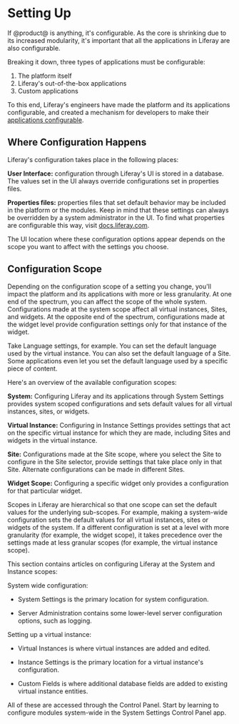 # Setting Up [](id=setting-up)

If @product@ is anything, it's configurable. As the core is shrinking
due to its increased modularity, it's important that all the applications in
Liferay are also configurable. 

Breaking it down, three types of applications must be configurable:

1.  The platform itself
2.  Liferay's out-of-the-box applications 
3.  Custom applications

To this end, Liferay's engineers have made the platform and its applications
configurable, and created a mechanism for developers to make their
[applications configurable](/develop/tutorials/-/knowledge_base/7-1/configurable-applications).

## Where Configuration Happens [](id=where-configuration-happens)

Liferay's configuration takes place in the following places: 

**User Interface:** configuration through Liferay's UI is stored in a database. The
values set in the UI always override configurations set in properties files.

**Properties files:** properties files that set default behavior may be included in
the platform or the modules. Keep in mind that these settings can always be
overridden by a system administrator in the UI. To find what properties are
configurable this way, visit
[docs.liferay.com](https://docs.liferay.com/portal/7.1-latest/propertiesdoc).

The UI location where these configuration options appear depends on the scope
you want to affect with the settings you choose.

## Configuration Scope [](id=configuration-scope)

Depending on the configuration scope of a setting you change, you'll impact the
platform and its applications with more or less granularity. At one end of the
spectrum, you can affect the scope of the whole system. Configurations made at
the system scope affect all virtual instances, Sites, and widgets. At the
opposite end of the spectrum, configurations made at the widget level provide
configuration settings only for that instance of the widget. 

Take Language settings, for example. You can set the default language used by
the virtual instance. You can also set the default language of a Site. Some
applications even let you set the default language used by a specific piece of
content. 

Here's an overview of the available configuration scopes:

**System:** Configuring Liferay and its applications through System Settings
provides system scoped configurations and sets default values for all virtual
instances, sites, or widgets.

**Virtual Instance:** Configuring in Instance Settings provides settings that
act on the specific virtual instance for which they are made, including Sites
and widgets in the virtual instance.

**Site:** Configurations made at the Site scope, where you select the Site to
configure in the Site selector, provide settings that take place only in that
Site. Alternate configurations can be made in different Sites.

**Widget Scope:** Configuring a specific widget only provides a
configuration for that particular widget.

Scopes in Liferay are hierarchical so that one scope can set the default values
for the underlying sub-scopes. For example, making a system-wide configuration
sets the default values for all virtual instances, sites or widgets of
the system. If a different configuration is set at a level with more granularity
(for example, the widget scope), it takes precedence over the settings made
at less granular scopes (for example, the virtual instance scope).

This section contains articles on configuring Liferay at the System and Instance
scopes:

System wide configuration:

- System Settings is the primary location for system configuration.

- Server Administration contains some lower-level server configuration options, such
  as logging.

Setting up a virtual instance:

- Virtual Instances is where virtual instances are added and
  edited.

- Instance Settings is the primary location for a virtual instance's
  configuration.

- Custom Fields is where additional database fields are added to existing
  virtual instance entities.

All of these are accessed through the Control Panel. Start by learning to
configure modules system-wide in the System Settings Control Panel app.
